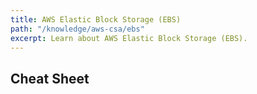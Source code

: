 ```yaml
---
title: AWS Elastic Block Storage (EBS)
path: "/knowledge/aws-csa/ebs"
excerpt: Learn about AWS Elastic Block Storage (EBS).
---
```


## Cheat Sheet